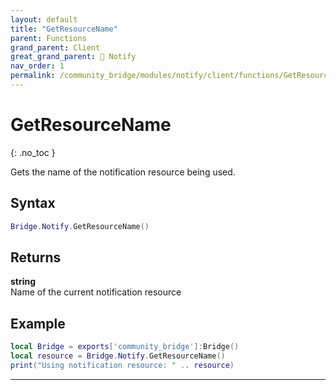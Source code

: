 ```yaml
---
layout: default
title: "GetResourceName"
parent: Functions
grand_parent: Client
great_grand_parent: 🔔 Notify
nav_order: 1
permalink: /community_bridge/modules/notify/client/functions/GetResourceName/
---
```


# GetResourceName
{: .no_toc }

Gets the name of the notification resource being used.

## Syntax

```lua
Bridge.Notify.GetResourceName()
```

## Returns

**string**  
Name of the current notification resource

## Example

```lua
local Bridge = exports['community_bridge']:Bridge()
local resource = Bridge.Notify.GetResourceName()
print("Using notification resource: " .. resource)
```

---